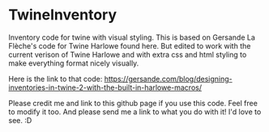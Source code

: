 # TwineInventory
Inventory code for twine with visual styling.
This is based on Gersande La Flèche's code for Twine Harlowe found here. 
But edited to work with the current verison of Twine Harlowe and with extra css and html styling to make everything format nicely visually.

Here is the link to that code:
https://gersande.com/blog/designing-inventories-in-twine-2-with-the-built-in-harlowe-macros/

Please credit me and link to this github page if you use this code. Feel free to modify it too. And please send me a link to what you do with it! I'd love to see. :D
